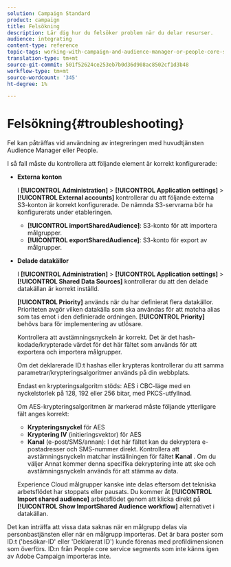 ```yaml
---
solution: Campaign Standard
product: campaign
title: Felsökning
description: Lär dig hur du felsöker problem när du delar resurser.
audience: integrating
content-type: reference
topic-tags: working-with-campaign-and-audience-manager-or-people-core-service
translation-type: tm+mt
source-git-commit: 501f52624ce253eb7b0d36d908ac8502cf1d3b48
workflow-type: tm+mt
source-wordcount: '345'
ht-degree: 1%

---
```



# Felsökning{#troubleshooting}

Fel kan påträffas vid användning av integreringen med huvudtjänsten Audience Manager eller People.

I så fall måste du kontrollera att följande element är korrekt konfigurerade:

* **Externa konton**

   I **[!UICONTROL Administration]** > **[!UICONTROL Application settings]** > **[!UICONTROL External accounts]** kontrollerar du att följande externa S3-konton är korrekt konfigurerade. De nämnda S3-servrarna bör ha konfigurerats under etableringen.

   * **[!UICONTROL importSharedAudience]**: S3-konto för att importera målgrupper.
   * **[!UICONTROL exportSharedAudience]**: S3-konto för export av målgrupper.

* **Delade datakällor**

   I **[!UICONTROL Administration]** > **[!UICONTROL Application settings]** > **[!UICONTROL Shared Data Sources]** kontrollerar du att den delade datakällan är korrekt inställd.

   **[!UICONTROL Priority]** används när du har definierat flera datakällor. Prioriteten avgör vilken datakälla som ska användas för att matcha alias som tas emot i den definierade ordningen. **[!UICONTROL Priority]** behövs bara för implementering av utlösare.

   Kontrollera att avstämningsnyckeln är korrekt. Det är det hash-kodade/krypterade värdet för det här fältet som används för att exportera och importera målgrupper.

   Om det deklarerade ID:t hashas eller krypteras kontrollerar du att samma parametrar/krypteringsalgoritmer används på din webbplats.

   Endast en krypteringsalgoritm stöds: AES i CBC-läge med en nyckelstorlek på 128, 192 eller 256 bitar, med PKCS-utfyllnad.

   Om AES-krypteringsalgoritmen är markerad måste följande ytterligare fält anges korrekt:

   * **Krypteringsnyckel** för AES
   * **Kryptering IV** (initieringsvektor) för AES
   * **Kanal** (e-post/SMS/annan): I det här fältet kan du dekryptera e-postadresser och SMS-nummer direkt. Kontrollera att avstämningsnyckeln matchar inställningen för fältet **Kanal** . Om du väljer Annat kommer denna specifika dekryptering inte att ske och avstämningsnyckeln används för att stämma av data.

   Experience Cloud målgrupper kanske inte delas eftersom det tekniska arbetsflödet har stoppats eller pausats. Du kommer åt **[!UICONTROL Import shared audience]** arbetsflödet genom att klicka direkt på **[!UICONTROL Show ImportShared Audience workflow]** alternativet i datakällan.

Det kan inträffa att vissa data saknas när en målgrupp delas via personbastjänsten eller när en målgrupp importeras. Det är bara poster som ID:t (&#39;besökar-ID&#39; eller &#39;Deklarerat ID&#39;) kunde förenas med profildimensionen som överförs. ID:n från People core service segments som inte känns igen av Adobe Campaign importeras inte.
